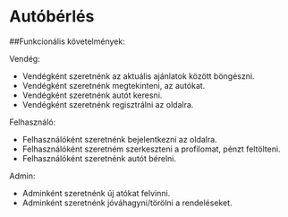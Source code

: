 # Autóbérlés

##Funkcionális követelmények:

Vendég:
* Vendégként szeretnénk az aktuális ajánlatok között böngészni.
* Vendégként szeretnénk megtekinteni, az autókat.
* Vendégként szeretnénk autót keresni.
* Vendégként szeretnénk regisztrálni az oldalra.

Felhasználó:
* Felhasználóként szeretnénk bejelentkezni az oldalra.
* Felhasználóként szeretném szerkeszteni a profilomat, pénzt feltölteni.
* Felhasználóként szeretnénk autót bérelni.

Admin:
* Adminként szeretnénk új atókat felvinni.
* Adminként szeretnénk jóváhagyni/törölni a rendeléseket.

